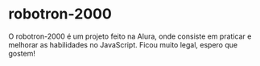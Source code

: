 # robotron-2000
O robotron-2000 é um projeto feito na Alura, onde consiste em praticar e melhorar as habilidades no JavaScript.
Ficou muito legal, espero que gostem!
